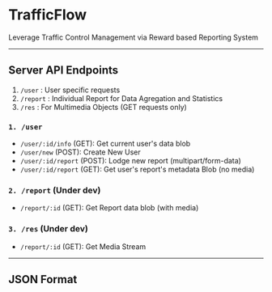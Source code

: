 # TrafficFlow

Leverage Traffic Control Management via Reward based Reporting System

<hr>

## Server API Endpoints

1. `/user` : User specific requests
2. `/report` : Individual Report for Data Agregation and Statistics
3. `/res` : For Multimedia Objects (GET requests only)

### `1. /user`

- `/user/:id/info` (GET): Get current user's data blob
- `/user/new` (POST): Create New User
- `/user/:id/report` (POST): Lodge new report (multipart/form-data)
- `/user/:id/report` (GET): Get user's report's metadata Blob (no media)

### `2. /report` (Under dev)

- `/report/:id` (GET): Get Report data blob (with media)

### `3. /res` (Under dev)

- `/report/:id` (GET): Get Media Stream

<hr>

## JSON Format
